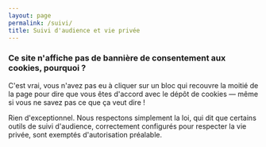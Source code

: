 ```yaml
---
layout: page
permalink: /suivi/
title: Suivi d'audience et vie privée
---
```


### Ce site n'affiche pas de bannière de consentement aux cookies, pourquoi ?

C'est vrai, vous n'avez pas eu à cliquer sur un bloc qui recouvre la moitié de la page pour dire que vous êtes d'accord avec le dépôt de cookies — même si vous ne savez pas ce que ça veut dire !

Rien d'exceptionnel. Nous respectons simplement la loi, qui dit que certains outils de suivi d'audience, correctement configurés pour respecter la vie privée, sont exemptés d'autorisation préalable.
